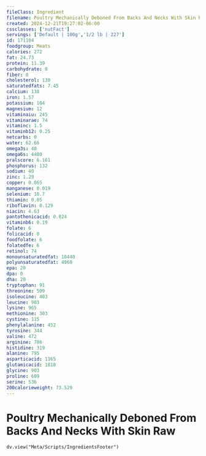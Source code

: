 ```yaml
---
fileClass: Ingredient
filename: Poultry Mechanically Deboned From Backs And Necks With Skin Raw
created: 2024-12-21T19:27:02-06:00
cssclasses: ['nutFact']
servings: ['Default | 100g','1/2 lb | 227']
id: 171104
foodgroup: Meats
calories: 272
fat: 24.73
protein: 11.39
carbohydrate: 0
fiber: 0
cholesterol: 130
saturatedfats: 7.45
calcium: 138
iron: 1.57
potassium: 104
magnesium: 12
vitaminaiu: 245
vitaminarae: 74
vitaminc: 1.5
vitaminb12: 0.25
netcarbs: 0
water: 62.66
omega3s: 40
omega6s: 4480
pralscore: 6.161
phosphorus: 132
sodium: 40
zinc: 1.29
copper: 0.065
manganese: 0.019
selenium: 10.7
thiamin: 0.05
riboflavin: 0.129
niacin: 4.63
pantothenicacid: 0.824
vitaminb6: 0.19
folate: 6
folicacid: 0
foodfolate: 6
folatedfe: 6
retinol: 74
monounsaturatedfat: 10440
polyunsaturatedfat: 4960
epa: 20
dpa: 0
dha: 20
tryptophan: 91
threonine: 509
isoleucine: 403
leucine: 903
lysine: 965
methionine: 303
cystine: 115
phenylalanine: 452
tyrosine: 344
valine: 472
arginine: 786
histidine: 319
alanine: 795
asparticacid: 1165
glutamicacid: 1818
glycine: 903
proline: 609
serine: 536
200calorieweight: 73.529
---
```


# Poultry Mechanically Deboned From Backs And Necks With Skin Raw

```dataviewjs
dv.view("Meta/Scripts/IngredientsFooter")
```